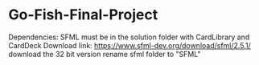 # Go-Fish-Final-Project

Dependencies:
SFML must be in the solution folder with CardLibrary and CardDeck
Download link: https://www.sfml-dev.org/download/sfml/2.5.1/
download the 32 bit version
rename sfml folder to "SFML"
